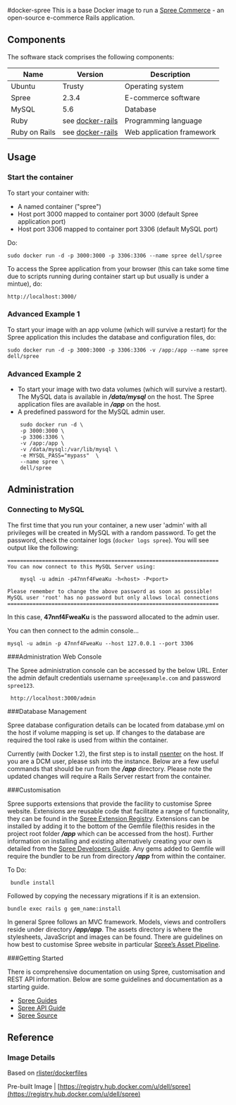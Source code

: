 #docker-spree
This is a base Docker image to run a [Spree Commerce](http://spreecommerce.com/) - an open-source e-commerce Rails application.



## Components
The software stack comprises the following components:

Name          | Version    | Description
--------------|------------|------------------------------
Ubuntu        | Trusty             | Operating system
Spree         | 2.3.4              | E-commerce software
MySQL         | 5.6                | Database
Ruby          | see [docker-rails](https://github.com/dell-cloud-marketplace/docker-rails/) | Programming language
Ruby on Rails | see [docker-rails](https://github.com/dell-cloud-marketplace/docker-rails/)     | Web application framework

## Usage

### Start the container

To start your container with:

* A named container ("spree")
* Host port 3000 mapped to container port 3000 (default Spree application port)
* Host port 3306 mapped to container port 3306 (default MySQL port)

Do:

    sudo docker run -d -p 3000:3000 -p 3306:3306 --name spree dell/spree

To access the Spree application from your browser (this can take some time due to scripts running during container start up but usually is under a mintue), do:

    http://localhost:3000/

### Advanced Example 1
To start your image with an app volume (which will survive a restart) for the Spree application this includes the database and configuration files, do:

    sudo docker run -d -p 3000:3000 -p 3306:3306 -v /app:/app --name spree dell/spree

### Advanced Example 2
* To start your image with two data volumes (which will survive a restart). The MySQL data is available in ***/data/mysql*** on the host. The Spree application files are available in ***/app*** on the host.
* A predefined password for the MySQL admin user.

```no-highlight
    sudo docker run -d \
    -p 3000:3000 \
    -p 3306:3306 \
    -v /app:/app \
    -v /data/mysql:/var/lib/mysql \
    -e MYSQL_PASS="mypass"  \
    --name spree \
    dell/spree
```

## Administration

### Connecting to MySQL
The first time that you run your container, a new user 'admin' with all privileges will be created in MySQL with a random password. To get the password, check the container logs (```docker logs spree```). You will see output like the following:

    ===================================================================
    You can now connect to this MySQL Server using:

        mysql -u admin -p47nnf4FweaKu -h<host> -P<port>

    Please remember to change the above password as soon as possible!
    MySQL user 'root' has no password but only allows local connections
    ===================================================================


In this case, **47nnf4FweaKu** is the password allocated to the admin user.

You can then connect to the admin console...

    mysql -u admin -p 47nnf4FweaKu --host 127.0.0.1 --port 3306

     
###Administration Web Console

The Spree administration console can be accessed by the below URL. Enter the admin default credentials username ```spree@example.com``` and password ```spree123```.

     http://localhost:3000/admin


###Database Management

Spree database configuration details can be located from database.yml on the host if volume mapping is set up. If changes to the database are required the tool rake is used from within the container. 

Currently (with Docker 1.2), the first step is to install [nsenter](https://github.com/jpetazzo/nsenter) on the host. If you are a DCM user, please ssh into the instance. Below are a few useful commands that should be run from the ***/app*** directory. Please note the updated changes will require a Rails Server restart from the container.

###Customisation

Spree supports extensions that provide the facility to customise Spree website. Extensions are reusable  code that facilitate a range of functionality, they can be found in the  [Spree Extension Registry](http://spreecommerce.com/extensions). Extensions can be installed by adding it to the bottom of the Gemfile file(this resides in the project root folder ***/app*** which can be accessed from the host).  Further information on installing and existing alternatively creating your own is detailed from the [Spree Developers Guide](http://guides.spreecommerce.com/developer/extensions_tutorial.html). Any gems added to Gemfile will require the bundler to be run from directory ***/app*** from within the container.

To Do:

     bundle install
     
Followed by copying the necessary migrations if it is an extension.

    bundle exec rails g gem_name:install

In general Spree follows an MVC framework. Models, views and controllers reside under directory ***/app/app***. The assets directory is where the stylesheets, JavaScript and images can be found. There are guidelines on how best to customise Spree website in particular [Spree’s Asset Pipeline](https://github.com/spree/spree-guides/blob/master/content/developer/customization/asset.markdown).

###Getting Started

There is comprehensive documentation on using Spree, customisation and REST API information. Below are some guidelines and documentation as a starting guide.

* [Spree Guides](http://guides.spreecommerce.com/)
* [Spree API Guide](http://guides.spreecommerce.com/api/)
* [Spree Source](https://github.com/spree/spree/tree/2-4-stable)



## Reference

### Image Details

Based on [rlister/dockerfiles](https://github.com/rlister/dockerfiles/tree/master/spree)

Pre-built Image   | [https://registry.hub.docker.com/u/dell/spree](https://registry.hub.docker.com/u/dell/spree) 
